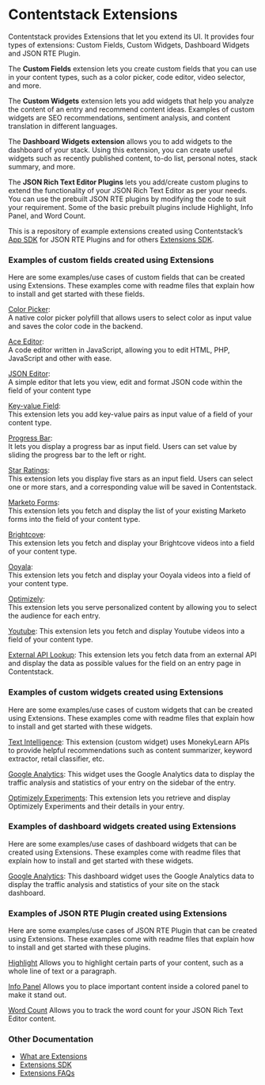 # Contentstack Extensions

Contentstack provides Extensions that let you extend its UI. It provides four types of extensions: Custom Fields, Custom Widgets, Dashboard Widgets and JSON RTE Plugin.

The **Custom Fields** extension lets you create custom fields that you can use in your content types, such as a color picker, code editor, video selector, and more.

The **Custom Widgets** extension lets you add widgets that help you analyze the content of an entry and recommend content ideas. Examples of custom widgets are SEO recommendations, sentiment analysis, and content translation in different languages.

The **Dashboard Widgets extension** allows you to add widgets to the dashboard of your stack. Using this extension, you can create useful widgets such as recently published content, to-do list, personal notes, stack summary, and more.

The **JSON Rich Text Editor Plugins** lets you add/create custom plugins to extend the functionality of your JSON Rich Text Editor as per your needs. You can use the prebuilt JSON RTE plugins by modifying the code to suit your requirement. Some of the basic prebuilt plugins include Highlight, Info Panel, and Word Count. 


This is a repository of example extensions created using Contentstack’s [App SDK]() for JSON RTE Plugins and for others [Extensions SDK](https://github.com/contentstack/ui-extensions-sdk).

### Examples of custom fields created using Extensions

Here are some examples/use cases of custom fields that can be created using Extensions. These examples come with readme files that explain how to install and get started with these fields.

[Color Picker](./color-picker):  
A native color picker polyfill that allows users to select color as input value and saves the color code in the backend.

[Ace Editor](./ace-editor):  
A code editor written in JavaScript, allowing you to edit HTML, PHP, JavaScript and other with ease.

[JSON Editor](./json-editor):  
A simple editor that lets you view, edit and format JSON code within the field of your content type

[Key-value Field](./key-value-field):  
This extension lets you add key-value pairs as input value of a field of your content type.

[Progress Bar](./progress-bar):  
It lets you display a progress bar as input field. Users can set value by sliding the progress bar to the left or right.

[Star Ratings](./ratings):  
This extension lets you display five stars as an input field. Users can select one or more stars, and a corresponding value will be saved in Contentstack.

[Marketo Forms](./marketo-forms):  
This extension lets you fetch and display the list of your existing Marketo forms into the field of your content type.

[Brightcove](./brightcove):  
This extension lets you fetch and display your Brightcove videos into a field of your content type.

[Ooyala](./ooyala):  
This extension lets you fetch and display your Ooyala videos into a field of your content type.

[Optimizely](./optimizely):  
This extension lets you serve personalized content by allowing you to select the audience for each entry.

[Youtube](./youtube):
This extension lets you fetch and display Youtube videos into a field of your content type.

[External API Lookup](./external-api-lookup-template):
This extension lets you fetch data from an external API and display the data as possible values for the field on an entry page in Contentstack.

### Examples of custom widgets created using Extensions

Here are some examples/use cases of custom widgets that can be created using Extensions. These examples come with readme files that explain how to install and get started with these widgets.

[Text Intelligence](./text-intelligence):
This extension (custom widget) uses MonekyLearn APIs to provide helpful recommendations such as content summarizer, keyword extractor, retail classifier, etc.

[Google Analytics](./google-analytics):
This widget uses the Google Analytics data to display the traffic analysis and statistics of your entry on the sidebar of the entry.

[Optimizely Experiments](./optimizely-experiments):
This extension lets you retrieve and display Optimizely Experiments and their details in your entry.

### Examples of dashboard widgets created using Extensions

Here are some examples/use cases of dashboard widgets that can be created using Extensions. These examples come with readme files that explain how to install and get started with these widgets.

[Google Analytics](./dashboard-widget-google-analytics):
This dashboard widget uses the Google Analytics data to display the traffic analysis and statistics of your site on the stack dashboard.

### Examples of JSON RTE Plugin created using Extensions

Here are some examples/use cases of JSON RTE Plugin that can be created using Extensions. These examples come with readme files that explain how to install and get started with these plugins.

[Highlight](./highlight)
Allows you to highlight certain parts of your content, such as a whole line of text or a paragraph.


[Info Panel](./info-panel)
Allows you to place important content inside a colored panel to make it stand out.


[Word Count](./word-count)
Allows you to track the word count for your JSON Rich Text Editor content.

### Other Documentation

- [What are Extensions](https://www.contentstack.com/docs/guide/extensions)
- [Extensions SDK](https://github.com/contentstack/ui-extensions-sdk)
- [Extensions FAQs](https://www.contentstack.com/docs/faqs#extensions)
